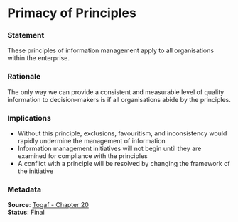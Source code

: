# Primacy of Principles

### Statement

These principles of information management apply to all organisations within the enterprise.

### Rationale

The only way we can provide a consistent and measurable level of quality information to decision-makers is if all organisations abide by the principles.

### Implications

* Without this principle, exclusions, favouritism, and inconsistency would rapidly undermine the management of information
* Information management initiatives will not begin until they are examined for compliance with the principles
* A conflict with a principle will be resolved by changing the framework of the initiative

### Metadata

**Source**: [Togaf - Chapter 20](https://pubs.opengroup.org/architecture/togaf9-doc/arch/chap20.html)  
**Status**: Final



